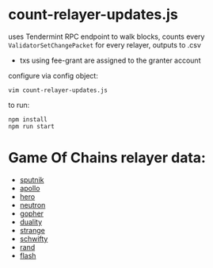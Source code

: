 # count-relayer-updates.js
uses Tendermint RPC endpoint to walk blocks, counts every `ValidatorSetChangePacket` for every relayer, outputs to .csv
- txs using fee-grant are assigned to the granter account

configure via config object:
```
vim count-relayer-updates.js
```
to run:
```
npm install
npm run start
```
# Game Of Chains relayer data:
- [sputnik](./relayer_VSCupdates_sputnik.csv)
- [apollo](./relayer_VSCupdates_apollo.csv)
- [hero](./relayer_VSCupdates_hero.csv)
- [neutron](./relayer_VSCupdates_neutron.csv)
- [gopher](./relayer_VSCupdates_gopher.csv)
- [duality](./relayer_VSCupdates_duality.csv)
- [strange](./relayer_VSCupdates_strange.csv)
- [schwifty](./relayer_VSCupdates_schwifty.csv)
- [rand](./relayer_VSCupdates_rand.csv)
- [flash](./relayer_VSCupdates_flash.csv)